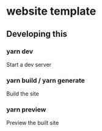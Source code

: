 # website template
## Developing this
### yarn dev
Start a dev server
### yarn build / yarn generate
Build the site
### yarn preview
Preview the built site